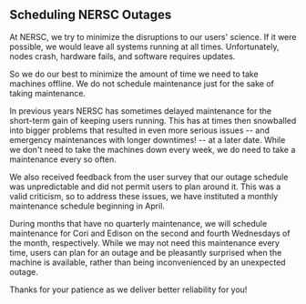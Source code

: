 ## Scheduling NERSC Outages 

At NERSC, we try to minimize the disruptions to our users' science. If it were
possible, we would leave all systems running at all times. Unfortunately, nodes
crash, hardware fails, and software requires updates.

So we do our best to minimize the amount of time we need to take machines 
offline. We do not schedule maintenance just for the sake of taking maintenance.

In previous years NERSC has sometimes delayed maintenance for the short-term 
gain of keeping users running. This has at times then snowballed into bigger 
problems that resulted in even more serious issues -- and emergency maintenances 
with longer downtimes! -- at a later date.  While we don't need to take the 
machines down every week, we do need to take a maintenance every so often.

We also received feedback from the user survey that our outage schedule was
unpredictable and did not permit users to plan around it. This was a valid
criticism, so to address these issues, we have instituted a monthly maintenance
schedule beginning in April.

During months that have no quarterly maintenance, we will schedule maintenance
for Cori and Edison on the second and fourth Wednesdays of the month, 
respectively. While we may not need this maintenance every time, users can
plan for an outage and be pleasantly surprised when the machine is available,
rather than being inconvenienced by an unexpected outage.

Thanks for your patience as we deliver better reliability for you!


